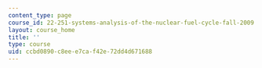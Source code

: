 ```yaml
---
content_type: page
course_id: 22-251-systems-analysis-of-the-nuclear-fuel-cycle-fall-2009
layout: course_home
title: ''
type: course
uid: ccbd0890-c8ee-e7ca-f42e-72dd4d671688
---
```

